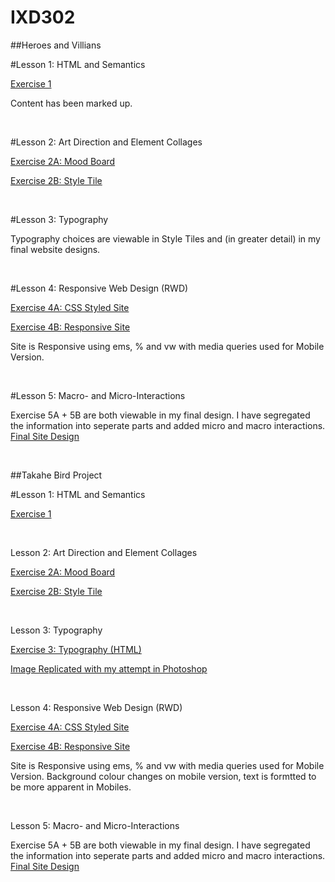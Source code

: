 # IXD302

##Heroes and Villians

#Lesson 1: HTML and Semantics

<a href="https://htmlpreview.github.io/?https://github.com/marksleator/IXD302/blob/master/Heroes%20and%20Villians%20Hand%20In/Exercise%201%20-%20Sherlock%20HTML.html">Exercise 1</a>

Content has been marked up. 

<br/>

#Lesson 2: Art Direction and Element Collages

<a href="https://github.com/marksleator/IXD302/blob/master/Heroes%20and%20Villians%20Hand%20In/Exercise%202%20-%20Moodboard.jpg">Exercise 2A: Mood Board</a>

<a href="https://github.com/marksleator/IXD302/blob/master/Heroes%20and%20Villians%20Hand%20In/Exercise%202%20-%20Style%20Tile.jpg">Exercise 2B: Style Tile</a>

<br>

#Lesson 3: Typography

Typography choices are viewable in Style Tiles and (in greater detail) in my final website designs.

<br>

#Lesson 4: Responsive Web Design (RWD)

<a href="https://htmlpreview.github.io/?https://github.com/marksleator/IXD302/blob/master/Heroes%20and%20Villians%20Hand%20In/Exercise%204%20-CSS%20Only/index.html">Exercise 4A: CSS Styled Site</a>

<a href="https://htmlpreview.github.io/?https://github.com/marksleator/IXD302/blob/master/Heroes%20and%20Villians%20Hand%20In/Exercise%204B%20-%20Responsive/index.html">Exercise 4B: Responsive Site</a>

Site is Responsive using ems, % and vw with media queries used for Mobile Version.

<br>

#Lesson 5: Macro- and Micro-Interactions

Exercise 5A + 5B are both viewable in my final design. I have segregated the information into seperate parts and added micro and macro interactions. <a href="https://htmlpreview.github.io/?https://github.com/marksleator/Sherlock/blob/master/index.html">Final Site Design</a>

<br>

##Takahe Bird Project

#Lesson 1: HTML and Semantics

<a href="https://htmlpreview.github.io/?https://github.com/marksleator/IXD302/blob/master/Takahe%20Bird%20Hand%20In/Exercise%20One%20-%20Takahe%20HTML.html">Exercise 1</a>

<br>

Lesson 2: Art Direction and Element Collages

<a href="https://github.com/marksleator/IXD302/blob/master/Takahe%20Bird%20Hand%20In/Exercise%20Two%20-%20MoodBoard.jpg">Exercise 2A: Mood Board</a>

<a href="https://github.com/marksleator/IXD302/blob/master/Takahe%20Bird%20Hand%20In/Exercise%20Two%20-%20Style%20Tile.jpg">Exercise 2B: Style Tile</a>

<br>

Lesson 3: Typography

<a href="https://htmlpreview.github.io/?https://github.com/marksleator/IXD302/blob/master/Takahe%20Bird%20Hand%20In/Exercise%20Three%20-%20typography.html">Exercise 3: Typography (HTML)</a>

<a href="https://github.com/marksleator/IXD302/blob/master/Takahe%20Bird%20Hand%20In/Exercise%20Three%20-%20Typography%20Exercise.jpg">Image Replicated with my attempt in Photoshop</a>

<br>

Lesson 4: Responsive Web Design (RWD)

<a href="https://htmlpreview.github.io/?https://github.com/marksleator/IXD302/blob/master/Takahe%20Bird%20Hand%20In/Exercise%20Four%20-%20CSS/index.html">Exercise 4A: CSS Styled Site</a>

<a href="https://htmlpreview.github.io/?https://github.com/marksleator/IXD302/blob/master/Takahe%20Bird%20Hand%20In/Exercise%20Four%20-%20Responsive/index.html">Exercise 4B: Responsive Site</a>

Site is Responsive using ems, % and vw with media queries used for Mobile Version. Background colour changes on mobile version, text is formtted to be more apparent in Mobiles.

<br>

Lesson 5: Macro- and Micro-Interactions

Exercise 5A + 5B are both viewable in my final design. I have segregated the information into seperate parts and added micro and macro interactions. <a href="https://marksleator.github.io/bird-project/">Final Site Design</a>
